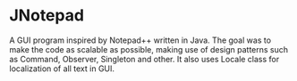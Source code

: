 # JNotepad
A GUI program inspired by Notepad++ written in Java. The goal was to make the code as scalable as possible, making use of design patterns such as Command, Observer, Singleton and other. It also uses Locale class for localization of all text in GUI.
